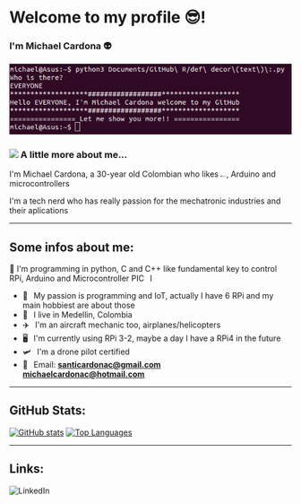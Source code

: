 # Welcome to my profile 😎! <br>
### I'm Michael Cardona 👽

![header](img/HEADER.png)

### <img src="https://media.giphy.com/media/VgCDAzcKvsR6OM0uWg/giphy.gif" width="50"> A little more about me... 

I'm Michael Cardona, a 30-year old Colombian who likes <img src="img/RPi.png" width="10">, Arduino and microcontrollers

I'm a tech nerd who has really passion for the mechatronic industries and their aplications
***
## Some infos about me:
 🐍 I'm programming in python, C and C++ like fundamental key to control RPi, Arduino and Microcontroller PIC⠀I 
* 💚⠀My passion is programming and IoT, actually I have 6 RPi and my main hobbiest are about those
* 📍⠀I live in Medellin, Colombia
* ✈️⠀I'm an aircraft mechanic too, airplanes/helicopters
* 🖥⠀I'm currently using RPi 3-2, maybe a day I have a RPi4 in the future
* 🛩️⠀I'm a drone pilot certified
* 📧⠀Email: **santicardonac@gmail.com**<br> **michaelcardonac@hotmail.com**<br>
***
## GitHub Stats:
[![GitHub stats](https://github-readme-stats.vercel.app/api?username=QuanTrieuPCYT&theme=tokyonight&hide_border=true)](https://qtpc.tech)
[![Top Languages](https://github-readme-stats.vercel.app/api/top-langs/?username=QuanTrieuPCYT&theme=tokyonight&layout=compact&hide_border=true)](https://qtpc.tech)
***
## Links:
![LinkedIn](www.linkedin.com/in/michael-santiago-cardona-cardona-a16482117)
